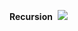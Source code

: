 **Recursion**
​
![](htthttps://assets.leetcode.com/users/images/ff7cd2b5-7391-4a33-a075-74cbecde85bb_1642330461.3478644.pngp://)
​
​